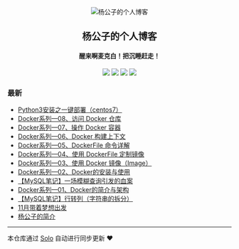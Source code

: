 <p align="center"><img alt="杨公子的个人博客" src="https://avatars2.githubusercontent.com/u/35397400?s=460&v=4"></p><h2 align="center">
杨公子的个人博客
</h2>

<h4 align="center">醒来啊麦克白！把沉睡赶走！</h4>
<p align="center"><a title="杨公子的个人博客" target="_blank" href="https://github.com/Ronnie-Yang/solo-blog"><img src="https://img.shields.io/github/last-commit/Ronnie-Yang/solo-blog.svg?style=flat-square&color=FF9900"></a>
<a title="GitHub repo size in bytes" target="_blank" href="https://github.com/Ronnie-Yang/solo-blog"><img src="https://img.shields.io/github/repo-size/Ronnie-Yang/solo-blog.svg?style=flat-square"></a>
<a title="Solo Version" target="_blank" href="https://github.com/88250/solo/releases"><img src="https://img.shields.io/badge/solo-3.6.6-f1e05a.svg?style=flat-square&color=blueviolet"></a>
<a title="Hits" target="_blank" href="https://github.com/88250/hits"><img src="https://hits.b3log.org/Ronnie-Yang/solo-blog.svg"></a></p>

### 最新

* [Python3安装之一键部署（centos7）](http://www.yanggongzi.top/articles/2019/12/11/1576050750912.html)
* [Docker系列—08、访问 Docker 仓库](http://www.yanggongzi.top/Docker-study-08)
* [ Docker系列—07、操作 Docker 容器](http://www.yanggongzi.top/Docker-study-07)
* [Docker系列—06、Docker 构建上下文](http://www.yanggongzi.top/Docker-study-06)
* [Docker系列—05、DockerFile 命令详解](http://www.yanggongzi.top/Docker-study-05)
* [Docker系列—04、使用 DockerFile 定制镜像](http://www.yanggongzi.top/Docker-study-04)
* [Docker系列—03、使用 Docker 镜像（Image）](http://www.yanggongzi.top/Docker-study-03)
* [Docker系列—02、Docker的安装与使用](http://www.yanggongzi.top/Docker-study-02)
* [【MySQL笔记】一场模糊查询引发的血案](http://www.yanggongzi.top/articles/2019/11/14/1573720773232.html)
* [Docker系列—01、Docker的简介与架构](http://www.yanggongzi.top/Docker-study-01)
* [【MySQL笔记】行转列（字符串的拆分）](http://www.yanggongzi.top/articles/2019/11/05/1572954438446.html)
* [11月带着梦想出发](http://www.yanggongzi.top/articles/2019/11/01/1572584061432.html)
* [杨公子的简介](http://www.yanggongzi.top/yanggongzi-resume)



---

本仓库通过 [Solo](https://github.com/88250/solo) 自动进行同步更新 ❤️ 